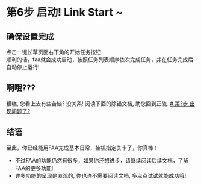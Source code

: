 # 第6步 启动! Link Start ~

## 确保设置完成

点击一键长草页面右下角的开始任务按钮.  
顺利的话，faa就会成功启动，按照任务列表顺序依次完成任务，并在任务完成后自动停止运行!

## 啊哦???

糟糕, 您看上去有些苦恼? 没关系! 阅读下面的除错文档, 助您回到正轨.
[# 第?步 出现问题了?](./error.md)

## 结语

至此，你已经能用FAA完成基本日常，挂机指定关卡了，你真棒！
* 不过FAA的功能仍然有很多，如果你还想进步，请继续阅读后续文档，了解FAA的更多功能!
* 许多功能的呈现是直观的, 你也许不需要阅读文档, 多点点试试就能成功哦!